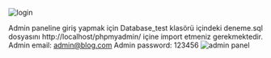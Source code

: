 ![login](https://user-images.githubusercontent.com/51668672/88599674-fe552c80-d074-11ea-9d10-bea0336ac496.PNG)


Admin paneline giriş yapmak için Database_test klasörü içindeki deneme.sql dosyasını http://localhost/phpmyadmin/ içine import etmeniz gerekmektedir.
Admin email: admin@blog.com
Admin password: 123456
![admin panel](https://user-images.githubusercontent.com/51668672/88599715-175ddd80-d075-11ea-81fe-0a1ad87f9e44.PNG)

